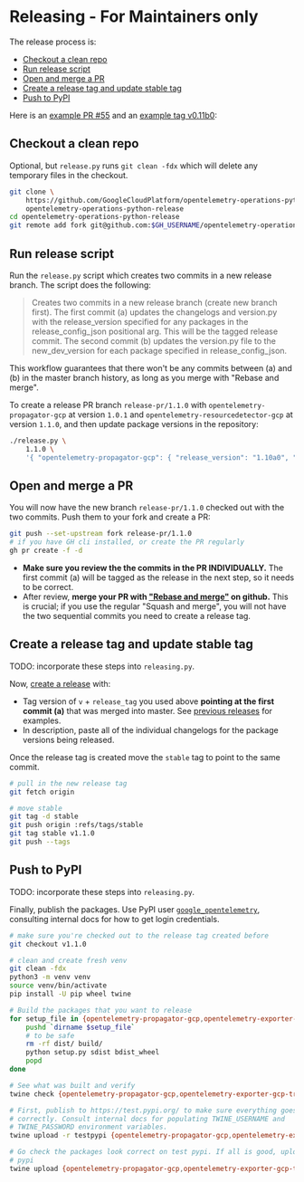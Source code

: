 Releasing - For Maintainers only <!-- omit in toc --> 
================

The release process is:

- [Checkout a clean repo](#checkout-a-clean-repo)
- [Run release script](#run-release-script)
- [Open and merge a PR](#open-and-merge-a-pr)
- [Create a release tag and update stable tag](#create-a-release-tag-and-update-stable-tag)
- [Push to PyPI](#push-to-pypi)

Here is an [example PR
#55](<https://github.com/GoogleCloudPlatform/opentelemetry-operations-python/pull/55>)
and an [example tag
v0.11b0](https://github.com/GoogleCloudPlatform/opentelemetry-operations-python/releases/tag/v0.11b0):

## Checkout a clean repo

Optional, but `release.py` runs `git clean -fdx` which will delete any temporary
files in the checkout.

```bash
git clone \
    https://github.com/GoogleCloudPlatform/opentelemetry-operations-python.git \
    opentelemetry-operations-python-release
cd opentelemetry-operations-python-release
git remote add fork git@github.com:$GH_USERNAME/opentelemetry-operations-python.git
```

## Run release script

Run the `release.py` script which creates two commits in a new release
branch. The script does the following:

> Creates two commits in a new release branch (create new branch first). The
> first commit (a) updates the changelogs and version.py with the
> release_version specified for any packages in the release_config_json
> positional arg. This will be the tagged release commit. The second commit (b)
> updates the version.py file to the new_dev_version for each package specified
> in release_config_json.

This workflow guarantees that there won't be any commits between (a) and (b)
in the master branch history, as long as you merge with "Rebase and merge".

To create a release PR branch `release-pr/1.1.0` with
`opentelemetry-propagator-gcp` at version `1.0.1` and
`opentelemetry-resourcedetector-gcp` at version `1.1.0`, and then update
package versions in the repository:

```bash
./release.py \
    1.1.0 \
    '{ "opentelemetry-propagator-gcp": { "release_version": "1.10a0", "dev_version": "1.1.0dev0" }, "opentelemetry-exporter-gcp-trace": { "release_version": "1.0.0rc1", "dev_version": "1.1.0dev0" }, "opentelemetry-exporter-gcp-monitoring": { "release_version": "1.10a0", "dev_version": "1.1.0dev0" }, "opentelemetry-resourcedetector-gcp": { "release_version": "1.10a0", "dev_version": "1.1.0dev0" } }'
```

## Open and merge a PR

You will now have the new branch `release-pr/1.1.0` checked out with the two
commits. Push them to your fork and create a PR:

```bash
git push --set-upstream fork release-pr/1.1.0
# if you have GH cli installed, or create the PR regularly
gh pr create -f -d
```

- **Make sure you review the the commits in the PR INDIVIDUALLY.** The first
commit (a) will be tagged as the release in the next step, so it needs to be
correct.
- After review, **merge your PR with ["Rebase and
merge"](https://docs.github.com/en/github/collaborating-with-issues-and-pull-requests/about-pull-request-merges#rebase-and-merge-your-pull-request-commits)
on github.** This is crucial; if you use the regular "Squash and merge", you
will not have the two sequential commits you need to create a release tag.

## Create a release tag and update stable tag

TODO: incorporate these steps into `releasing.py`.

Now, [create a
release](https://github.com/GoogleCloudPlatform/opentelemetry-operations-python/releases/new)
with:

- Tag version of `v` + `release_tag` you used above
**pointing at the first commit (a)** that was merged into
master. See [previous
releases](https://github.com/GoogleCloudPlatform/opentelemetry-operations-python/releases/)
for examples.
- In description, paste all of the individual changelogs for the package
versions being released.

Once the release tag is created move the `stable` tag to point to the same
commit.

```bash
# pull in the new release tag
git fetch origin

# move stable
git tag -d stable
git push origin :refs/tags/stable
git tag stable v1.1.0
git push --tags
```

## Push to PyPI

TODO: incorporate these steps into `releasing.py`.

Finally, publish the packages. Use PyPI user
[`google_opentelemetry`](https://pypi.org/user/google_opentelemetry/),
consulting internal docs for how to get login credentials.

```bash
# make sure you're checked out to the release tag created before
git checkout v1.1.0

# clean and create fresh venv
git clean -fdx
python3 -m venv venv
source venv/bin/activate
pip install -U pip wheel twine

# Build the packages that you want to release
for setup_file in {opentelemetry-propagator-gcp,opentelemetry-exporter-gcp-trace}/setup.py; do
    pushd `dirname $setup_file`
    # to be safe
    rm -rf dist/ build/
    python setup.py sdist bdist_wheel
    popd
done

# See what was built and verify
twine check {opentelemetry-propagator-gcp,opentelemetry-exporter-gcp-trace}/dist/*

# First, publish to https://test.pypi.org/ to make sure everything goes
# correctly. Consult internal docs for populating TWINE_USERNAME and
# TWINE_PASSWORD environment variables.
twine upload -r testpypi {opentelemetry-propagator-gcp,opentelemetry-exporter-gcp-trace}/dist/*

# Go check the packages look correct on test pypi. If all is good, upload to
# pypi
twine upload {opentelemetry-propagator-gcp,opentelemetry-exporter-gcp-trace}/dist/*
```
